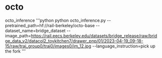 # octo
octo_inference
'''python
python octo_inference.py --pretrained_path=hf://rail-berkeley/octo-base --dataset_name=bridge_dataset --image_path=https://rail.eecs.berkeley.edu/datasets/bridge_release/raw/bridge_data_v2/datacol2_toykitchen7/drawer_pnp/01/2023-04-19_09-18-15/raw/traj_group0/traj0/images0/im_12.jpg --language_instruction=pick up the fork
'''
